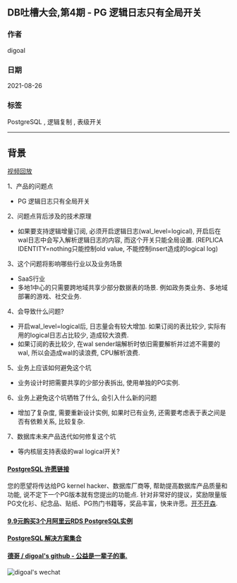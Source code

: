 ## DB吐槽大会,第4期 - PG 逻辑日志只有全局开关    
              
### 作者              
digoal              
              
### 日期              
2021-08-26              
              
### 标签              
PostgreSQL , 逻辑复制 , 表级开关                 
              
----              
              
## 背景          
[视频回放](https://www.bilibili.com/video/BV12f4y1n7Mp/)      
      
1、产品的问题点        
- PG 逻辑日志只有全局开关   
        
2、问题点背后涉及的技术原理        
- 如果要支持逻辑增量订阅, 必须开启逻辑日志(wal_level=logical), 开启后在wal日志中会写入解析逻辑日志的内容, 而这个开关只能全局设置. (REPLICA IDENTITY=nothing只能控制old value, 不能控制insert造成的logical log)    
        
3、这个问题将影响哪些行业以及业务场景        
- SaaS行业  
- 多地1中心的只需要跨地域共享少部分数据表的场景. 例如政务类业务、多地域部署的游戏、社交业务.    
        
4、会导致什么问题?       
- 开启wal_level=logical后, 日志量会有较大增加. 如果订阅的表比较少, 实际有用的logical日志占比较少, 造成较大浪费.    
- 如果订阅的表比较少, 在wal sender端解析时依旧需要解析并过滤不需要的wal, 所以会造成wal的读浪费, CPU解析浪费.   
      
5、业务上应该如何避免这个坑        
- 业务设计时把需要共享的少部分表拆出, 使用单独的PG实例.    
      
6、业务上避免这个坑牺牲了什么, 会引入什么新的问题        
- 增加了复杂度, 需要重新设计实例, 如果时已有业务, 还需要考虑表于表之间是否有依赖关系, 比较复杂.    
        
7、数据库未来产品迭代如何修复这个坑        
- 等内核层支持表级的wal logical开关?  
     
  
#### [PostgreSQL 许愿链接](https://github.com/digoal/blog/issues/76 "269ac3d1c492e938c0191101c7238216")
您的愿望将传达给PG kernel hacker、数据库厂商等, 帮助提高数据库产品质量和功能, 说不定下一个PG版本就有您提出的功能点. 针对非常好的提议，奖励限量版PG文化衫、纪念品、贴纸、PG热门书籍等，奖品丰富，快来许愿。[开不开森](https://github.com/digoal/blog/issues/76 "269ac3d1c492e938c0191101c7238216").  
  
  
#### [9.9元购买3个月阿里云RDS PostgreSQL实例](https://www.aliyun.com/database/postgresqlactivity "57258f76c37864c6e6d23383d05714ea")
  
  
#### [PostgreSQL 解决方案集合](https://yq.aliyun.com/topic/118 "40cff096e9ed7122c512b35d8561d9c8")
  
  
#### [德哥 / digoal's github - 公益是一辈子的事.](https://github.com/digoal/blog/blob/master/README.md "22709685feb7cab07d30f30387f0a9ae")
  
  
![digoal's wechat](../pic/digoal_weixin.jpg "f7ad92eeba24523fd47a6e1a0e691b59")
  
